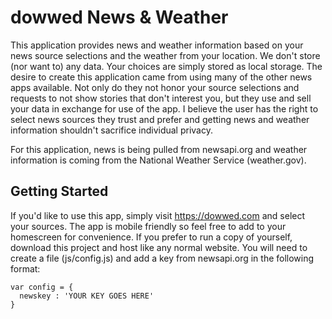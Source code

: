 # dowwed News & Weather

This application provides news and weather information based on your news source selections and the weather from your location. We don't store (nor want to) any data. Your choices are simply stored as local storage. The desire to create this application came from using many of the other news apps available. Not only do they not honor your source selections and requests to not show stories that don't interest you, but they use and sell your data in exchange for use of the app. I believe the user has the right to select news sources they trust and prefer and getting news and weather information shouldn't sacrifice individual privacy.

For this application, news is being pulled from newsapi.org and weather information is coming from the National Weather Service (weather.gov).

## Getting Started

If you'd like to use this app, simply visit https://dowwed.com and select your sources. The app is mobile friendly so feel free to add to your homescreen for convenience. If you prefer to run a copy of yourself, download this project and host like any normal website. You will need to create a file (js/config.js) and add a key from newsapi.org in the following format:

```
var config = {
  newskey : 'YOUR KEY GOES HERE'
}
```